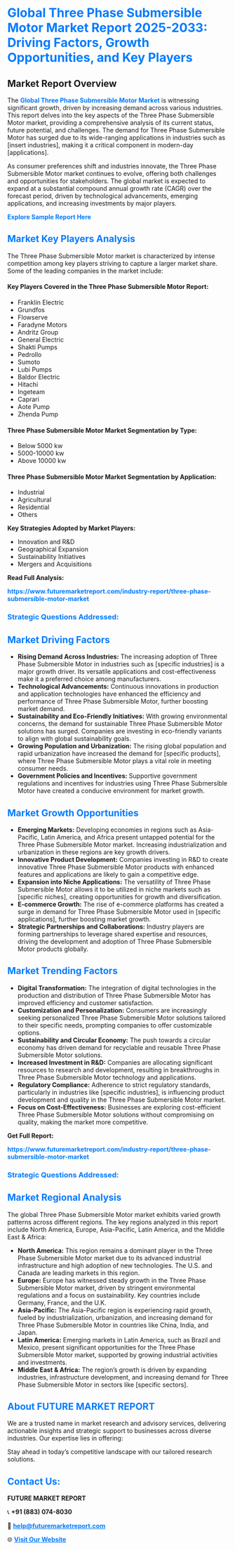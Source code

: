 <h1 style="color: #007BFF;">Global Three Phase Submersible Motor Market Report 2025-2033: Driving Factors, Growth Opportunities, and Key Players</h1>

<section id="overview">
<h2>Market Report Overview</h2>
<p>The <a href="https://www.futuremarketreport.com/industry-report/three-phase-submersible-motor-market" style="color: #007BFF; text-decoration: none;"><strong>Global Three Phase Submersible Motor Market</strong></a> is witnessing significant growth, driven by increasing demand across various industries. This report delves into the key aspects of the Three Phase Submersible Motor market, providing a comprehensive analysis of its current status, future potential, and challenges. The demand for Three Phase Submersible Motor has surged due to its wide-ranging applications in industries such as [insert industries], making it a critical component in modern-day [applications].</p>
<p>As consumer preferences shift and industries innovate, the Three Phase Submersible Motor market continues to evolve, offering both challenges and opportunities for stakeholders. The global market is expected to expand at a substantial compound annual growth rate (CAGR) over the forecast period, driven by technological advancements, emerging applications, and increasing investments by major players.</p>
</section>

<section id="overview">
<p><a href="https://www.futuremarketreport.com/request-sample/reportId=40678" style="color: #007BFF; text-decoration: none;"><strong>Explore Sample Report Here</strong></a></p>
</section>

<section id="key-players">
<h2 style="color: #007BFF;">Market Key Players Analysis</h2>
<p>The Three Phase Submersible Motor market is characterized by intense competition among key players striving to capture a larger market share. Some of the leading companies in the market include:</p>
<h4>Key Players Covered in the Three Phase Submersible Motor Report:</h4>
<ul><li>Franklin Electric</li><li>Grundfos</li><li>Flowserve</li><li>Faradyne Motors</li><li>Andritz Group</li><li>General Electric</li><li>Shakti Pumps</li><li>Pedrollo</li><li>Sumoto</li><li>Lubi Pumps</li><li>Baldor Electric</li><li>Hitachi</li><li>Ingeteam</li><li>Caprari</li><li>Aote Pump</li><li>Zhenda Pump</li></ul>
<h4>Three Phase Submersible Motor Market Segmentation by Type:</h4>
<ul><li>Below 5000 kw</li><li>5000-10000 kw</li><li>Above 10000 kw</li></ul>

<h4>Three Phase Submersible Motor Market Segmentation by Application:</h4>
<ul><li>Industrial</li><li>Agricultural</li><li>Residential</li><li>Others</li></ul>
<p><strong>Key Strategies Adopted by Market Players:</strong></p>
<ul>
<li>Innovation and R&D</li>
<li>Geographical Expansion</li>
<li>Sustainability Initiatives</li>
<li>Mergers and Acquisitions</li>
</ul>
</section>

<section>
<p><strong>Read Full Analysis: </strong></p><a href="https://www.futuremarketreport.com/industry-report/three-phase-submersible-motor-market" style="color: #007BFF; text-decoration: none;"><strong>https://www.futuremarketreport.com/industry-report/three-phase-submersible-motor-market</strong></a>
<h3 style="color: #007BFF;">Strategic Questions Addressed:</h3>
</section>

<section id="driving-factors">
<h2 style="color: #007BFF;">Market Driving Factors</h2>
<ul>
<li><strong>Rising Demand Across Industries:</strong> The increasing adoption of Three Phase Submersible Motor in industries such as [specific industries] is a major growth driver. Its versatile applications and cost-effectiveness make it a preferred choice among manufacturers.</li>
<li><strong>Technological Advancements:</strong> Continuous innovations in production and application technologies have enhanced the efficiency and performance of Three Phase Submersible Motor, further boosting market demand.</li>
<li><strong>Sustainability and Eco-Friendly Initiatives:</strong> With growing environmental concerns, the demand for sustainable Three Phase Submersible Motor solutions has surged. Companies are investing in eco-friendly variants to align with global sustainability goals.</li>
<li><strong>Growing Population and Urbanization:</strong> The rising global population and rapid urbanization have increased the demand for [specific products], where Three Phase Submersible Motor plays a vital role in meeting consumer needs.</li>
<li><strong>Government Policies and Incentives:</strong> Supportive government regulations and incentives for industries using Three Phase Submersible Motor have created a conducive environment for market growth.</li>
</ul>
</section>

<section id="growth-opportunities">
<h2 style="color: #007BFF;">Market Growth Opportunities</h2>
<ul>
<li><strong>Emerging Markets:</strong> Developing economies in regions such as Asia-Pacific, Latin America, and Africa present untapped potential for the Three Phase Submersible Motor market. Increasing industrialization and urbanization in these regions are key growth drivers.</li>
<li><strong>Innovative Product Development:</strong> Companies investing in R&D to create innovative Three Phase Submersible Motor products with enhanced features and applications are likely to gain a competitive edge.</li>
<li><strong>Expansion into Niche Applications:</strong> The versatility of Three Phase Submersible Motor allows it to be utilized in niche markets such as [specific niches], creating opportunities for growth and diversification.</li>
<li><strong>E-commerce Growth:</strong> The rise of e-commerce platforms has created a surge in demand for Three Phase Submersible Motor used in [specific applications], further boosting market growth.</li>
<li><strong>Strategic Partnerships and Collaborations:</strong> Industry players are forming partnerships to leverage shared expertise and resources, driving the development and adoption of Three Phase Submersible Motor products globally.</li>
</ul>
</section>

<section id="trending-factors">
<h2 style="color: #007BFF;">Market Trending Factors</h2>
<ul>
<li><strong>Digital Transformation:</strong> The integration of digital technologies in the production and distribution of Three Phase Submersible Motor has improved efficiency and customer satisfaction.</li>
<li><strong>Customization and Personalization:</strong> Consumers are increasingly seeking personalized Three Phase Submersible Motor solutions tailored to their specific needs, prompting companies to offer customizable options.</li>
<li><strong>Sustainability and Circular Economy:</strong> The push towards a circular economy has driven demand for recyclable and reusable Three Phase Submersible Motor solutions.</li>
<li><strong>Increased Investment in R&D:</strong> Companies are allocating significant resources to research and development, resulting in breakthroughs in Three Phase Submersible Motor technology and applications.</li>
<li><strong>Regulatory Compliance:</strong> Adherence to strict regulatory standards, particularly in industries like [specific industries], is influencing product development and quality in the Three Phase Submersible Motor market.</li>
<li><strong>Focus on Cost-Effectiveness:</strong> Businesses are exploring cost-efficient Three Phase Submersible Motor solutions without compromising on quality, making the market more competitive.</li>
</ul>
</section>

<section>
<p><strong>Get Full Report: </strong></p><a href="https://www.futuremarketreport.com/industry-report/three-phase-submersible-motor-market" style="color: #007BFF; text-decoration: none;"><strong>https://www.futuremarketreport.com/industry-report/three-phase-submersible-motor-market</strong></a>
<h3 style="color: #007BFF;">Strategic Questions Addressed:</h3>
</section>


<section id="regional-analysis">
<h2 style="color: #007BFF;">Market Regional Analysis</h2>
<p>The global Three Phase Submersible Motor market exhibits varied growth patterns across different regions. The key regions analyzed in this report include North America, Europe, Asia-Pacific, Latin America, and the Middle East & Africa:</p>
<ul>
<li><strong>North America:</strong> This region remains a dominant player in the Three Phase Submersible Motor market due to its advanced industrial infrastructure and high adoption of new technologies. The U.S. and Canada are leading markets in this region.</li>
<li><strong>Europe:</strong> Europe has witnessed steady growth in the Three Phase Submersible Motor market, driven by stringent environmental regulations and a focus on sustainability. Key countries include Germany, France, and the U.K.</li>
<li><strong>Asia-Pacific:</strong> The Asia-Pacific region is experiencing rapid growth, fueled by industrialization, urbanization, and increasing demand for Three Phase Submersible Motor in countries like China, India, and Japan.</li>
<li><strong>Latin America:</strong> Emerging markets in Latin America, such as Brazil and Mexico, present significant opportunities for the Three Phase Submersible Motor market, supported by growing industrial activities and investments.</li>
<li><strong>Middle East & Africa:</strong> The region’s growth is driven by expanding industries, infrastructure development, and increasing demand for Three Phase Submersible Motor in sectors like [specific sectors].</li>
</ul>
</section>

<footer>
<h2 style="color: #007BFF;">About FUTURE MARKET REPORT</h2>
<p>We are a trusted name in market research and advisory services, delivering actionable insights and strategic support to businesses across diverse industries. Our expertise lies in offering:</p>

<p>Stay ahead in today’s competitive landscape with our tailored research solutions.</p>

<h2 style="color: #007BFF;">Contact Us:</h2>
<p><strong>FUTURE MARKET REPORT</strong></p>
<p>📞 <strong>+91 (883) 074-8030</strong></p>
<p>📧 <strong><a href="mailto:help@futuremarketreport.com" style="color: #007BFF;">help@futuremarketreport.com</a></strong></p>
<p>🌐 <strong><a href="https://www.futuremarketreport.com/" style="color: #007BFF;">Visit Our Website</a></strong></p>
</footer>
